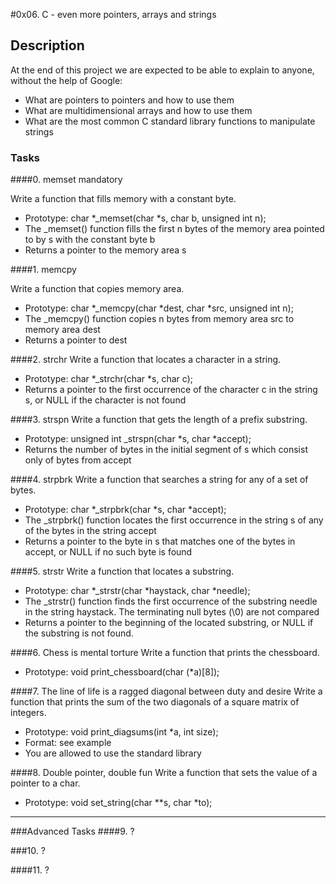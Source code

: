 #0x06. C - even more pointers, arrays and strings
## Description
At the end of this project we are expected to be able to explain to anyone, without the help of Google:
- What are pointers to pointers and how to use them
- What are multidimensional arrays and how to use them
- What are the most common C standard library functions to manipulate strings

### Tasks
####0. memset mandatory

Write a function that fills memory with a constant byte.

- Prototype: char *_memset(char *s, char b, unsigned int n);
- The _memset() function fills the first n bytes of the memory area pointed to by s with the constant byte b
- Returns a pointer to the memory area s

####1. memcpy

Write a function that copies memory area.

- Prototype: char *_memcpy(char *dest, char *src, unsigned int n);
- The _memcpy() function copies n bytes from memory area src to memory area dest
- Returns a pointer to dest

####2. strchr
Write a function that locates a character in a string.

- Prototype: char *_strchr(char *s, char c);
- Returns a pointer to the first occurrence of the character c in the string s, or NULL if the character is not found

####3. strspn
Write a function that gets the length of a prefix substring.

- Prototype: unsigned int _strspn(char *s, char *accept);
- Returns the number of bytes in the initial segment of s which consist only of bytes from accept

####4. strpbrk
Write a function that searches a string for any of a set of bytes.

- Prototype: char *_strpbrk(char *s, char *accept);
- The _strpbrk() function locates the first occurrence in the string s of any of the bytes in the string accept
- Returns a pointer to the byte in s that matches one of the bytes in accept, or NULL if no such byte is found

####5. strstr
Write a function that locates a substring.

- Prototype: char *_strstr(char *haystack, char *needle);
- The _strstr() function finds the first occurrence of the substring needle in the string haystack. The terminating null bytes (\0) are not compared
- Returns a pointer to the beginning of the located substring, or NULL if the substring is not found.

####6. Chess is mental torture
Write a function that prints the chessboard.

- Prototype: void print_chessboard(char (*a)[8]);

####7. The line of life is a ragged diagonal between duty and desire
Write a function that prints the sum of the two diagonals of a square matrix of integers.

- Prototype: void print_diagsums(int *a, int size);
- Format: see example
- You are allowed to use the standard library

####8. Double pointer, double fun
Write a function that sets the value of a pointer to a char.

- Prototype: void set_string(char **s, char *to);
___
###Advanced Tasks
####9. ?

###10. ?

####11. ?
